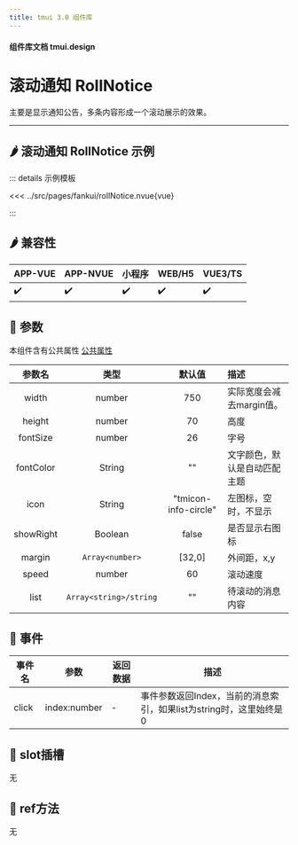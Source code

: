 ```yaml
---
title: tmui 3.0 组件库
---
```


<script setup>
import webview from '../components/mobileWebview.vue'
</script>

#### 组件库文档 tmui.design

# 滚动通知 RollNotice <Badge type="danger" text="v3.0.7+" vertical="middle" />
主要是显示通知公告，多条内容形成一个滚动展示的效果。

---

## :hot_pepper: 滚动通知 RollNotice 示例

<webview url="https://tmui.design/h5/#/pages/fankui/rollNotice"></webview>

::: details 示例模板

<<< ../src/pages/fankui/rollNotice.nvue{vue}

:::

## :hot_pepper: 兼容性

| APP-VUE | APP-NVUE | 小程序 | WEB/H5 | VUE3/TS |
| --- | --- | --- | --- | --- |
| :heavy_check_mark: | :heavy_check_mark: | :heavy_check_mark: | :heavy_check_mark: | :heavy_check_mark: |

## :seedling: 参数
本组件含有公共属性 [公共属性](/doc/spec/组件公共样式.md)

| 参数名 | 类型 | 默认值 | 描述 |
| :--: | :--: | :--: | :-- |
| width | number | 750 | 实际宽度会减去margin值。 |
| height | number | 70 | 高度 |
| fontSize | number | 26 | 字号 |
| fontColor | String | "" | 文字颜色，默认是自动匹配主题 |
| icon | String | "tmicon-info-circle" | 左图标，空时，不显示 |
| showRight | Boolean | false | 是否显示右图标 |
| margin | `Array<number>` | [32,0] | 外间距，x,y |
| speed | number | 60 | 滚动速度 |
| list | `Array<string>/string` | "" | 待滚动的消息内容 |


## :rose: 事件

| 事件名 | 参数 | 返回数据 | 描述 |
| --- | --- | --- | --- |
| click | index:number | - | 事件参数返回Index，当前的消息索引，如果list为string时，这里始终是0 |

## :corn: slot插槽
无

## :green_salad: ref方法
无


